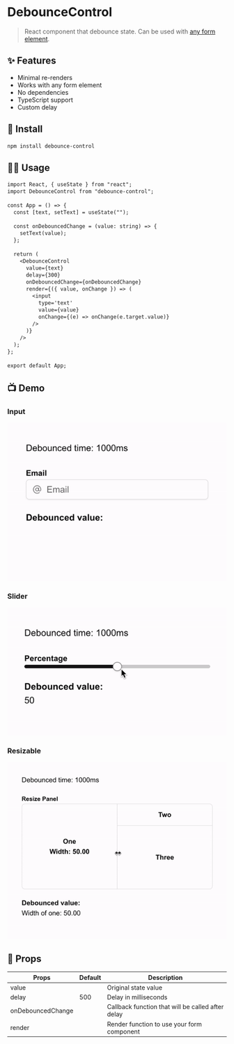# DebounceControl

> React component that debounce state. Can be used with [any form element](#demo).

## ✨ Features

- Minimal re-renders
- Works with any form element
- No dependencies
- TypeScript support
- Custom delay

## 🚀 Install

```bash
npm install debounce-control
```

## 🧑‍💻 Usage

```tsx
import React, { useState } from "react";
import DebounceControl from "debounce-control";

const App = () => {
  const [text, setText] = useState("");

  const onDebouncedChange = (value: string) => {
    setText(value);
  };

  return (
    <DebounceControl
      value={text}
      delay={300}
      onDebouncedChange={onDebouncedChange}
      render={({ value, onChange }) => (
        <input
          type='text'
          value={value}
          onChange={(e) => onChange(e.target.value)}
        />
      )}
    />
  );
};

export default App;
```

## 📺 Demo

### Input

<img src="./assets/demo/Input.gif" alt="Demo with Input Component" />

### Slider

<img src="./assets/demo/Slider.gif" alt="Demo with Slider Component" />

### Resizable

<img src="./assets/demo/Resizable.gif" alt="Demo with Resizable Component" />

## 📎 Props

| Props             | Default | Description                                       |
| ----------------- | ------- | ------------------------------------------------- |
| value             |         | Original state value                              |
| delay             | 500     | Delay in milliseconds                             |
| onDebouncedChange |         | Callback function that will be called after delay |
| render            |         | Render function to use your form component        |
